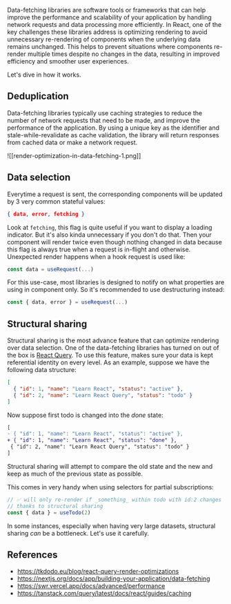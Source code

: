 
Data-fetching libraries are software tools or frameworks that can help improve the performance and scalability of your application by handling network requests and data processing more efficiently. In React, one of the key challenges these libraries address is optimizing rendering to avoid unnecessary re-rendering of components when the underlying data remains unchanged. This helps to prevent situations where components re-render multiple times despite no changes in the data, resulting in improved efficiency and smoother user experiences.

Let's dive in how it works.

## Deduplication

Data-fetching libraries typically use caching strategies to reduce the number of network requests that need to be made, and improve the performance of the application. By using a unique key as the identifier and stale-while-revalidate as cache validation, the library will return responses from cached data or make a network request.

![[render-optimization-in-data-fetching-1.png]]

## Data selection

Everytime a request is sent, the corresponding components will be updated by 3 very common stateful values:

```json
{ data, error, fetching }
```

Look at  `fetching`, this flag is quite useful if you want to display a loading indicator. But it's also kinda unnecessary if you don't do that. Then your component will render twice even though nothing changed in data because this flag is always true when a request is in-flight and otherwise. Unexpected render happens when a hook request is used like:

```js
const data = useRequest(...)
```

For this use-case, most libraries is designed to notify on what properties are using in component only. So it's recommended to use destructuring instead:

```js
const { data, error } = useRequest(...)
```

## Structural sharing

Structural sharing is the most advance feature that can optimize rendering over data selection. One of the data-fetching libraries has turned on out of the box is [React Query](https://tanstack.com/query/latest/). To use this feature, makes sure your data is kept referential identity on every level. As an example, suppose we have the following data structure:

```json
[
  { "id": 1, "name": "Learn React", "status": "active" },
  { "id": 2, "name": "Learn React Query", "status": "todo" }
]
```

Now suppose first todo is changed into the _done_ state:

```diff
[
- { "id": 1, "name": "Learn React", "status": "active" },
+ { "id": 1, "name": "Learn React", "status": "done" },
 { "id": 2, "name": "Learn React Query", "status": "todo" }
]
```

Structural sharing will attempt to compare the old state and the new and keep as much of the previous state as possible.

This comes in very handy when using selectors for partial subscriptions:

```js
// ✅ will only re-render if _something_ within todo with id:2 changes
// thanks to structural sharing
const { data } = useTodo(2)
```

In some instances, especially when having very large datasets, structural sharing _can_ be a bottleneck. Let's use it carefully.

## References

- https://tkdodo.eu/blog/react-query-render-optimizations
- https://nextjs.org/docs/app/building-your-application/data-fetching
- https://swr.vercel.app/docs/advanced/performance
- https://tanstack.com/query/latest/docs/react/guides/caching
